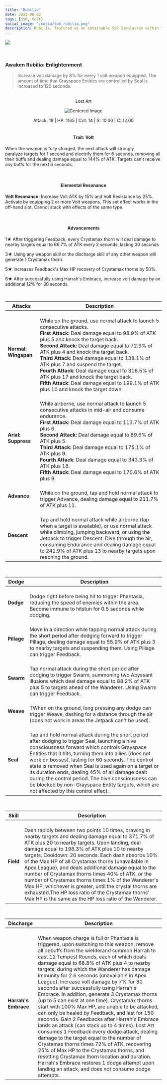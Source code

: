 ```yaml
---
title: "Rubilia"
date: 2023-06-02
tags: [SSR, Volt]
social_image: "/media/tab_rubilia.png"
description: Rubilia, featured as an obtainable SSR Simulacrum within the simulacrum system, associated with the weapon Lost Art.
---
```


![](https://telegra.ph/file/cf9ceaf192d1ca4148b0e.png)

<br />

### Awaken Rubilia: Enlightenment

> Increase volt damage by 8% for every 1 volt weapon equipped. The amount of time that Grayspace Entities are controlled by Seal is increased to 120 seconds.

<br />

<center>Lost Art</center>

<p align="center">
    <img src="https://telegra.ph/file/dc10128262fa1cafb115d.png" alt="Centered Image">
</p>

<center> Attack: 18 | HP: 1165 | Crit: 14 | S: 10.00 | C: 12.00 </center>

<br />

<h4 style="text-align: center;"> Trait: Volt </h4>

When the weapon is fully charged, the next attack will strongly paralyze targets for 1 second and electrify them for 6 seconds, removing all their buffs and dealing damage equal to 144% of ATK. Targets can't receive any buffs for the next 6 seconds.

<br />

<h4 style="text-align: center;"> Elemental Resonance </h4>

**Volt Resonance:** Increase Volt ATK by 15% and Volt Resistance by 25%. Activate by equipping 2 or more Volt weapons. This set effect works in the off-hand slot. Cannot stack with effects of the same type.

<br />

<h4 style="text-align: center;"> Advancements </h4>

1★ After triggering Feedback, every Crystamax thorn will deal damage to nearby targets equal to 66.7% of ATK every 2 seconds, lasting 30 seconds

3★ Using any weapon skill or the discharge skill of any other weapon will generate 1 Crystamax thorn.

5★ Increases Feedback's Max HP recovery of Crystamax thorns by 50%.

6★ After successfully using Harrah's Embrace, increase volt damage by an additional 12% for 30 seconds.

<br />

| Attacks              | Description                                                                                                                                                                                                                                                                                                                                                                                                                                                                                                                                             |
| -------------------- | ------------------------------------------------------------------------------------------------------------------------------------------------------------------------------------------------------------------------------------------------------------------------------------------------------------------------------------------------------------------------------------------------------------------------------------------------------------------------------------------------------------------------------------------------------- |
| **Normal: Wingspan** | <br /> While on the ground, use normal attack to launch 5 consecutive attacks.<br /> **First Attack:** Deal damage equal to 98.9% of ATK plus 5 and knock the target back.<br /> **Second Attack:** Deal damage equal to 72.9% of ATK plus 4 and knock the target back.<br /> **Third Attack:** Deal damage equal to 138.1% of ATK plus 7 and suspend the target.<br /> **Fourth Attack:** Deal damage equal to 316.5% of ATK plus 17 and knock the target back.<br />**Fifth Attack:** Deal damage equal to 199.1% of ATK plus 10 and knock the target down. |
| **Arial: Suppress**  | <br /> While airborne, use normal attack to launch 5 consecutive attacks in mid-air and consume endurance.<br />**First Attack:** Deal damage equal to 113.7% of ATK plus 6.<br />**Second Attack:** Deal damage equal to 89.6% of ATK plus 5. <br />**Third Attack:** Deal damage equal to 175.1% of ATK plus 9. <br />**Fourth Attack:** Deal damage equal to 343.3% of ATK plus 18. <br />**Fifth Attack:** Deal damage equal to 170.6% of ATK plus 9.                                                                                                     |
| **Advance**          | <br /> While on the ground, tap and hold normal attack to trigger Advance, dealing damage equal to 211.7% of ATK plus 11.                                                                                                                                                                                                                                                                                                                                                                                                                                |
| **Descent**          | <br /> Tap and hold normal attack while airborne (tap when a target is available), or use normal attack while climbing, jumping backward, or using the Jetpack to trigger Descent. Dive through the air, consuming Endurance and dealing damage equal to 241.9% of ATK plus 13 to nearby targets upon reaching the ground.                                                                                                                                                                                                                               |

<br />

| Dodge       | Description                                                                                                                                                                                                                                                                                                                                                                                                                                                                                                                        |
| ----------- | ---------------------------------------------------------------------------------------------------------------------------------------------------------------------------------------------------------------------------------------------------------------------------------------------------------------------------------------------------------------------------------------------------------------------------------------------------------------------------------------------------------------------------------- |
| **Dodge**   | <br /> Dodge right before being hit to trigger Phantasia, reducing the speed of enemies within the area. Become immune to hitstun for 0.5 seconds while dodging.                                                                                                                                                                                                                                                                                                                                                                    |
| **Pillage** | <br /> Move in a direction while tapping normal attack during the short period after dodging forward to trigger Pillage, dealing damage equal to 55.9% of ATK plus 3 to nearby targets and suspending them. Using Pillage can trigger Feedback.                                                                                                                                                                                                                                                                                     |
| **Swarm**   | <br /> Tap normal attack during the short period after dodging to trigger Swarm, summoning two Abyssant illusions which deal damage equal to 88.2% of ATK plus 5 to targets ahead of the Wanderer. Using Swarm can trigger Feedback.                                                                                                                                                                                                                                                                                                |
| **Weave**   | <br /> TWhen on the ground, long pressing any dodge can trigger Weave, dashing for a distance through the air (does not work in areas the Jetpack can't be used).                                                                                                                                                                                                                                                                                                                                                                   |
| **Seal**    | <br /> Tap and hold normal attack during the short period after dodging to trigger Seal, launching a hive consciousness forward which controls Grayspace Entities that it hits, turning them into allies (does not work on bosses), lasting for 60 seconds. The control state is removed when Seal is used again on a target or its duration ends, dealing 45% of all damage dealt during the control period. The hive consciousness can be blocked by non-Grayspace Entity targets, which are not affected by this control effect. |

<br />

| Skill     | Description                                                                                                                                                                                                                                                                                                                                                                                                                                                                                                                                                                                                                                                            |
| --------- | ---------------------------------------------------------------------------------------------------------------------------------------------------------------------------------------------------------------------------------------------------------------------------------------------------------------------------------------------------------------------------------------------------------------------------------------------------------------------------------------------------------------------------------------------------------------------------------------------------------------------------------------------------------------------- |
| **Field** | <br /> Dash rapidly between two points 10 times, drawing in nearby targets and dealing damage equal to 371.7% of ATK plus 20 to nearby targets. Upon landing, deal damage equal to 198.3% of ATK plus 10 to nearby targets. Cooldown: 20 seconds. Each dash absorbs 10% of the Max HP of all Crystamax thorns (unavailable in Apex League), and deals additional damage equal to the number of Crystamax thorns times 40% of ATK, or the number of Crystamax thorns times 1% of the Wanderer's Max HP, whichever is greater, until the crystal thorns are exhausted.The HP loss ratio of the Crystamax thorns' Max HP is the same as the HP loss ratio of the Wanderer. |

<br />

| Discharge            | Description                                                                                                                                                                                                                                                                                                                                                                                                                                                                                                                                                                                                                                                                                                                                                                                                                                                                                                                                                                                                                                                                             |
| -------------------- | --------------------------------------------------------------------------------------------------------------------------------------------------------------------------------------------------------------------------------------------------------------------------------------------------------------------------------------------------------------------------------------------------------------------------------------------------------------------------------------------------------------------------------------------------------------------------------------------------------------------------------------------------------------------------------------------------------------------------------------------------------------------------------------------------------------------------------------------------------------------------------------------------------------------------------------------------------------------------------------------------------------------------------------------------------------------------------------- |
| **Harrah's Embrace** | <br /> When weapon charge is full or Phantasia is triggered, upon switching to this weapon, remove all debuffs from the wielderand summon Harrah to cast 12 Tempest Rounds, each of which deals damage equal to 68.8% of ATK plus 4 to nearby targets, during which the Wanderer has damage immunity for 2.6 seconds (unavailable in Apex League). Increase volt damage by 7% for 30 seconds after successfully using Harrah's Embrace. In addition, generate 3 Crystamax thorns (up to 5 can exist at one time). Crystamax thorns start with 100% Max HP, are unable to be attacked, can only be healed by Feedback, and last for 150 seconds. Gain 2 Feedbacks after Harrah's Embrace lands an attack (can stack up to 4 times). Lost Art consumes 1 Feedback every dodge attack, dealing damage to the target equal to the number of Crystamax thorns times 72% of ATK, recovering 25% of Max HP to the Crystamax thorns, and resetting Crystamax thorn location and duration. Harrah's Embrace restores 1 dodge attempt upon landing an attack, and does not consume dodge attempts. |
